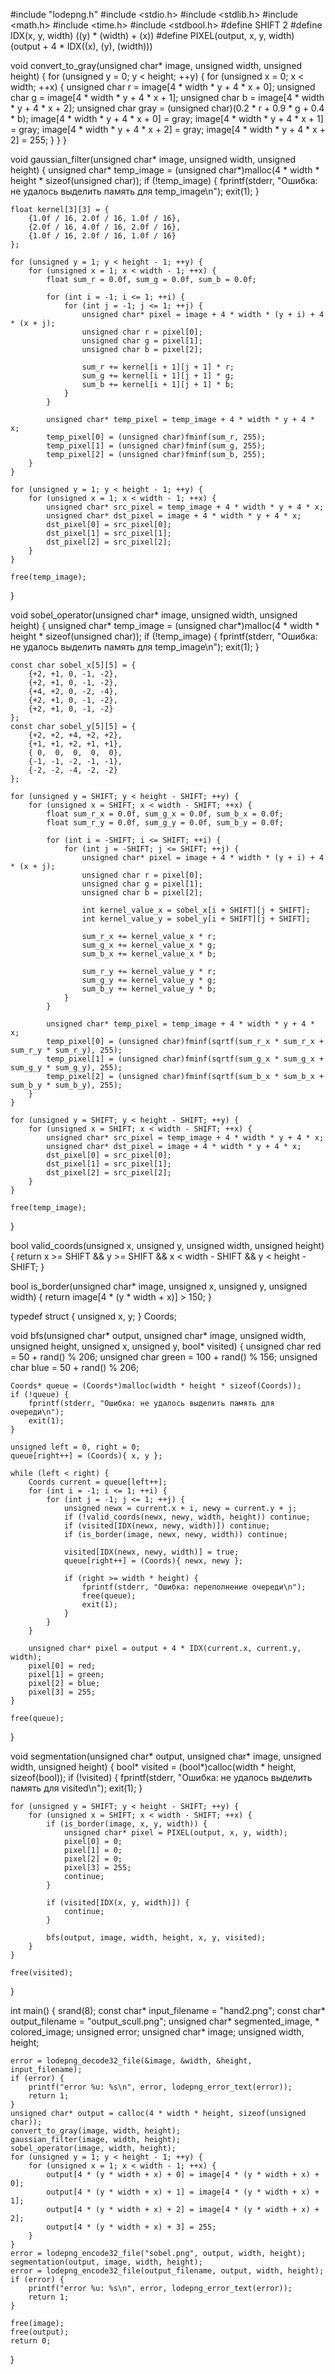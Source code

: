 #include "lodepng.h"
#include <stdio.h>
#include <stdlib.h>
#include <math.h>
#include <time.h>
#include <stdbool.h>
#define SHIFT 2 
#define IDX(x, y, width) ((y) * (width) + (x))
#define PIXEL(output, x, y, width) (output + 4 * IDX((x), (y), (width)))

void convert_to_gray(unsigned char* image, unsigned width, unsigned height) {
    for (unsigned y = 0; y < height; ++y) {
        for (unsigned x = 0; x < width; ++x) {
            unsigned char r = image[4 * width * y + 4 * x + 0];
            unsigned char g = image[4 * width * y + 4 * x + 1];
            unsigned char b = image[4 * width * y + 4 * x + 2];
            unsigned char gray = (unsigned char)(0.2 * r + 0.9 * g + 0.4 * b);
            image[4 * width * y + 4 * x + 0] = gray;
            image[4 * width * y + 4 * x + 1] = gray;
            image[4 * width * y + 4 * x + 2] = gray;
            image[4 * width * y + 4 * x + 2] = 255;
        }
    }
}

void gaussian_filter(unsigned char* image, unsigned width, unsigned height) {
    unsigned char* temp_image = (unsigned char*)malloc(4 * width * height * sizeof(unsigned char));
    if (!temp_image) {
        fprintf(stderr, "Ошибка: не удалось выделить память для temp_image\n");
        exit(1);
    }

    float kernel[3][3] = {
        {1.0f / 16, 2.0f / 16, 1.0f / 16},
        {2.0f / 16, 4.0f / 16, 2.0f / 16},
        {1.0f / 16, 2.0f / 16, 1.0f / 16}
    };

    for (unsigned y = 1; y < height - 1; ++y) {
        for (unsigned x = 1; x < width - 1; ++x) {
            float sum_r = 0.0f, sum_g = 0.0f, sum_b = 0.0f;

            for (int i = -1; i <= 1; ++i) {
                for (int j = -1; j <= 1; ++j) {
                    unsigned char* pixel = image + 4 * width * (y + i) + 4 * (x + j);
                    unsigned char r = pixel[0];
                    unsigned char g = pixel[1];
                    unsigned char b = pixel[2];

                    sum_r += kernel[i + 1][j + 1] * r;
                    sum_g += kernel[i + 1][j + 1] * g;
                    sum_b += kernel[i + 1][j + 1] * b;
                }
            }

            unsigned char* temp_pixel = temp_image + 4 * width * y + 4 * x;
            temp_pixel[0] = (unsigned char)fminf(sum_r, 255);
            temp_pixel[1] = (unsigned char)fminf(sum_g, 255);
            temp_pixel[2] = (unsigned char)fminf(sum_b, 255);
        }
    }

    for (unsigned y = 1; y < height - 1; ++y) {
        for (unsigned x = 1; x < width - 1; ++x) {
            unsigned char* src_pixel = temp_image + 4 * width * y + 4 * x;
            unsigned char* dst_pixel = image + 4 * width * y + 4 * x;
            dst_pixel[0] = src_pixel[0];
            dst_pixel[1] = src_pixel[1];
            dst_pixel[2] = src_pixel[2];
        }
    }

    free(temp_image);
}


void sobel_operator(unsigned char* image, unsigned width, unsigned height) {
    unsigned char* temp_image = (unsigned char*)malloc(4 * width * height * sizeof(unsigned char));
    if (!temp_image) {
        fprintf(stderr, "Ошибка: не удалось выделить память для temp_image\n");
        exit(1);
    }

    const char sobel_x[5][5] = {
        {+2, +1, 0, -1, -2},
        {+2, +1, 0, -1, -2},
        {+4, +2, 0, -2, -4},
        {+2, +1, 0, -1, -2},
        {+2, +1, 0, -1, -2}
    };
    const char sobel_y[5][5] = {
        {+2, +2, +4, +2, +2},
        {+1, +1, +2, +1, +1},
        { 0,  0,  0,  0,  0},
        {-1, -1, -2, -1, -1},
        {-2, -2, -4, -2, -2}
    };

    for (unsigned y = SHIFT; y < height - SHIFT; ++y) {
        for (unsigned x = SHIFT; x < width - SHIFT; ++x) {
            float sum_r_x = 0.0f, sum_g_x = 0.0f, sum_b_x = 0.0f;
            float sum_r_y = 0.0f, sum_g_y = 0.0f, sum_b_y = 0.0f;

            for (int i = -SHIFT; i <= SHIFT; ++i) {
                for (int j = -SHIFT; j <= SHIFT; ++j) {
                    unsigned char* pixel = image + 4 * width * (y + i) + 4 * (x + j);
                    unsigned char r = pixel[0];
                    unsigned char g = pixel[1];
                    unsigned char b = pixel[2];

                    int kernel_value_x = sobel_x[i + SHIFT][j + SHIFT];
                    int kernel_value_y = sobel_y[i + SHIFT][j + SHIFT];

                    sum_r_x += kernel_value_x * r;
                    sum_g_x += kernel_value_x * g;
                    sum_b_x += kernel_value_x * b;

                    sum_r_y += kernel_value_y * r;
                    sum_g_y += kernel_value_y * g;
                    sum_b_y += kernel_value_y * b;
                }
            }

            unsigned char* temp_pixel = temp_image + 4 * width * y + 4 * x;
            temp_pixel[0] = (unsigned char)fminf(sqrtf(sum_r_x * sum_r_x + sum_r_y * sum_r_y), 255);
            temp_pixel[1] = (unsigned char)fminf(sqrtf(sum_g_x * sum_g_x + sum_g_y * sum_g_y), 255);
            temp_pixel[2] = (unsigned char)fminf(sqrtf(sum_b_x * sum_b_x + sum_b_y * sum_b_y), 255);
        }
    }

    for (unsigned y = SHIFT; y < height - SHIFT; ++y) {
        for (unsigned x = SHIFT; x < width - SHIFT; ++x) {
            unsigned char* src_pixel = temp_image + 4 * width * y + 4 * x;
            unsigned char* dst_pixel = image + 4 * width * y + 4 * x;
            dst_pixel[0] = src_pixel[0];
            dst_pixel[1] = src_pixel[1];
            dst_pixel[2] = src_pixel[2];
        }
    }

    free(temp_image);
}


bool valid_coords(unsigned x, unsigned y, unsigned width, unsigned height) {
    return x >= SHIFT && y >= SHIFT && x < width - SHIFT && y < height - SHIFT;
}

bool is_border(unsigned char* image, unsigned x, unsigned y, unsigned width) {
    return image[4 * (y * width + x)] > 150;
}


typedef struct {
    unsigned x, y;
} Coords;



void bfs(unsigned char* output, unsigned char* image, unsigned width, unsigned height, unsigned x, unsigned y, bool* visited) {
    unsigned char red = 50 + rand() % 206;
    unsigned char green = 100 + rand() % 156;
    unsigned char blue = 50 + rand() % 206;

    Coords* queue = (Coords*)malloc(width * height * sizeof(Coords));
    if (!queue) {
        fprintf(stderr, "Ошибка: не удалось выделить память для очереди\n");
        exit(1);
    }

    unsigned left = 0, right = 0;
    queue[right++] = (Coords){ x, y };

    while (left < right) {
        Coords current = queue[left++];
        for (int i = -1; i <= 1; ++i) {
            for (int j = -1; j <= 1; ++j) {
                unsigned newx = current.x + i, newy = current.y + j;
                if (!valid_coords(newx, newy, width, height)) continue;
                if (visited[IDX(newx, newy, width)]) continue;
                if (is_border(image, newx, newy, width)) continue;

                visited[IDX(newx, newy, width)] = true;
                queue[right++] = (Coords){ newx, newy };

                if (right >= width * height) {
                    fprintf(stderr, "Ошибка: переполнение очереди\n");
                    free(queue);
                    exit(1);
                }
            }
        }

        unsigned char* pixel = output + 4 * IDX(current.x, current.y, width);
        pixel[0] = red;
        pixel[1] = green;
        pixel[2] = blue;
        pixel[3] = 255;
    }

    free(queue);
}

void segmentation(unsigned char* output, unsigned char* image, unsigned width, unsigned height) {
    bool* visited = (bool*)calloc(width * height, sizeof(bool));
    if (!visited) {
        fprintf(stderr, "Ошибка: не удалось выделить память для visited\n");
        exit(1);
    }

    for (unsigned y = SHIFT; y < height - SHIFT; ++y) {
        for (unsigned x = SHIFT; x < width - SHIFT; ++x) {
            if (is_border(image, x, y, width)) {
                unsigned char* pixel = PIXEL(output, x, y, width);
                pixel[0] = 0;
                pixel[1] = 0;
                pixel[2] = 0;
                pixel[3] = 255;
                continue;
            }

            if (visited[IDX(x, y, width)]) {
                continue;
            }

            bfs(output, image, width, height, x, y, visited);
        }
    }

    free(visited);
}

int main() {
    srand(8);
    const char* input_filename = "hand2.png";
    const char* output_filename = "output_scull.png";
    unsigned char* segmented_image, * colored_image;
    unsigned error;
    unsigned char* image;
    unsigned width, height;

    error = lodepng_decode32_file(&image, &width, &height, input_filename);
    if (error) {
        printf("error %u: %s\n", error, lodepng_error_text(error));
        return 1;
    }
    unsigned char* output = calloc(4 * width * height, sizeof(unsigned char));
    convert_to_gray(image, width, height);
    gaussian_filter(image, width, height);
    sobel_operator(image, width, height);
    for (unsigned y = 1; y < height - 1; ++y) {
        for (unsigned x = 1; x < width - 1; ++x) {
            output[4 * (y * width + x) + 0] = image[4 * (y * width + x) + 0];
            output[4 * (y * width + x) + 1] = image[4 * (y * width + x) + 1];
            output[4 * (y * width + x) + 2] = image[4 * (y * width + x) + 2];
            output[4 * (y * width + x) + 3] = 255;
        }
    }
    error = lodepng_encode32_file("sobel.png", output, width, height);
    segmentation(output, image, width, height);
    error = lodepng_encode32_file(output_filename, output, width, height);
    if (error) {
        printf("error %u: %s\n", error, lodepng_error_text(error));
        return 1;
    }

    free(image);
    free(output);
    return 0;
}
